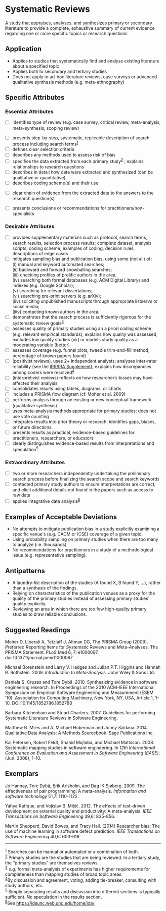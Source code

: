 # Systematic Reviews 
<standard name="Systematic Reviews">


<desc>

A study that appraises, analyses, and synthesizes primary or secondary literature to provide a complete, exhaustive summary of current evidence regarding one or more specific topics or research questions

</desc>



## Application 

-   Applies to studies that systematically find and analyze existing
    literature about a specified topic
-   Applies both to secondary and tertiary studies
-   Does not apply to ad-hoc literature reviews, case surveys or
    advanced qualitative synthesis methods (e.g. meta-ethnography)

## Specific Attributes 

### Essential Attributes 
<checklist name="Essential">

<intro>

- [ ]	identifies type of review (e.g. case survey, critical review, meta-analysis, meta-synthesis, scoping review)

<method>

- [ ]	presents step-by-step, systematic, replicable description of search process including search terms<sup>[1](#myfootnote1)</sup>  
- [ ]	defines clear selection criteria
- [ ]   describes any methods used to assess risk of bias
- [ ]	specifies the data extracted from each primary study<sup>[2](#myfootnote2)</sup>  ; explains relationships to research questions
- [ ]	describes in detail how data were extracted and synthesized (can be qualitative or quantitative)
- [ ]	describes coding scheme(s) and their use

<results>

- [ ]	clear chain of evidence from the extracted data to the answers to the research question(s)

<discussion>

- [ ]	presents conclusions or recommendations for practitioners/non-specialists

<other>		

</checklist>

### Desirable Attributes 
<checklist name="Desirable">
	
- [ ]	provides supplementary materials such as protocol, search terms, search results, selection process results; complete dataset, analysis scripts; coding scheme, examples of coding, decision rules, descriptions of edge cases
- [ ]	mitigates sampling bias and publication bias, using some (not all) of:  
(i) manual and keyword automated searches;   
(ii) backward and forward snowballing searches;  
(iii) checking profiles of prolific authors in the area;   
(iv) searching both formal databases (e.g. ACM Digital Library) and indexes (e.g. Google Scholar);   
(v) searching for relevant dissertations;   
(vi) searching pre-print servers (e.g. arXiv);   
(iiv) soliciting unpublished manuscripts through appropriate listservs or social media;  
(iiiv) contacting known authors in the area. 
- [ ]	demonstrates that the search process is sufficiently rigorous for the systematic review goals<sup>[3](#myfootnote3)</sup>  
- [ ]	assesses quality of primary studies using an a priori coding scheme (e.g. relevant empirical standards); explains how quality was assessed; excludes low quality studies (ok) or models study quality as a moderating variable (better) 
- [ ]	assesses coverage (e.g. funnel plots, tweedle trim-and-fill method, percentage of known papers found)
- [ ]	(positivist reviews), uses 2+ independent analysts; analyzes inter-rater reliability (see the [IRR/IRA Supplement](https://github.com/acmsigsoft/EmpiricalStandards/blob/master/Supplements/InterRaterReliabilityAndAgreement.md)); explains how discrepancies among coders were resolved<sup>[4](#myfootnote4)</sup> 
- [ ]	(interpretivist reviews) reflects on how researcher’s biases may have affected their analysis
- [ ]	consolidates results using tables, diagrams, or charts 
- [ ]   includes a PRISMA flow diagram (cf. Moher et al. 2009)
- [ ]	performs analysis through an existing or new conceptual framework (qualitative synthesis)
- [ ]	uses meta-analysis methods appropriate for primary studies; does not use vote counting 
- [ ]	integrates results into prior theory or research; identifies gaps, biases, or future directions
- [ ]	presents results as practical, evidence-based guidelines for practitioners, researchers, or educators
- [ ]	clearly distinguishes evidence-based results from interpretations and speculation<sup>[5](#myfootnote5)</sup>	
</checklist>
     
### Extraordinary Attributes
<checklist name="Extraordinary">

- [ ]	two or more researchers independently undertaking the preliminary search process before finalizing the search scope and search keywords
- [ ]	contacted primary study authors to ensure interpretations are correct, and elicit additional details not found in the papers such as access to raw data
- [ ]	applies integrative data analysis<sup>[5](#myfootnote6)</sup>	
	
</checklist>

## Examples of Acceptable Deviations 

-   No attempts to mitigate publication bias in a study explicitly
    examining a specific venue's (e.g. CACM or ICSE) coverage of a given
    topic.
-   Using probability sampling on primary studies when there are too
    many to analyze (i.e. thousands).
-   No recommendations for practitioners in a study of a methodological
    issue (e.g. representative sampling).

## Antipatterns 

-   A laundry-list description of the studies (A found X, B found Y,
    ...), rather than a synthesis of the findings.
-   Relying on characteristics of the publication venues as a proxy for
    the quality of the primary studies instead of assessing primary
    studies' quality explicitly.
-   Reviewing an area in which there are too few high-quality primary
    studies to draw reliable conclusions.

## Suggested Readings 

Moher D, Liberati A, Tetzlaff J, Altman DG, The PRISMA Group (2009).
*P*referred *R*eporting *I*tems for *S*ystematic Reviews and
*M*eta-*A*nalyses: The PRISMA Statement. PLoS Med 6, 7: e1000097.
doi:10.1371/journal.pmed1000097

Michael Borenstein and Larry V. Hedges and Julian P.T. Higgins and
Hannah R. Rothstein. 2009. *Introduction to Meta-Analysis.* John Wiley &
Sons Ltd.

Daniela S. Cruzes and Tore Dybå. 2010. Synthesizing evidence in software
engineering research. In Proceedings of the 2010 ACM-IEEE International
Symposium on Empirical Software Engineering and Measurement (ESEM '10).
Association for Computing Machinery, New York, NY, USA, Article 1,
1–10. DOI:10.1145/1852786.1852788

Barbara Kitchenham and Stuart Charters. 2007. Guidelines for performing
Systematic Literature Reviews in Software Engineering.

Matthew B. Miles and A. Michael Huberman and Jonny Saldana. 2014.
Qualitative Data Analysis: A Methods Sourcebook. Sage Publications Inc.

Kai Petersen, Robert Feldt, Shahid Mujtaba, and Michael Mattsson. 2008.
Systematic mapping studies in software engineering. In *12th
International Conference on Evaluation and Assessment in Software
Engineering (EASE).* (Jun. 2008), 1–10.
	
## Exemplars

Jo Hannay, Tore Dybå, Erik Arisholm, and Dag IK Sjøberg. 2009. The effectiveness of pair programming: A meta-analysis. _Information and software technology_ 51,7: 1110-1122.
	
Yahya Rafique, and Vojislav B. Mišić. 2012. The effects of test-driven development on external quality and productivity: A meta-analysis. _IEEE Transactions on Software Engineering_ 39,6: 835-856.
	
Martin Shepperd, David Bowes, and Tracy Hall. (2014) Researcher bias: The use of machine learning in software defect prediction. _IEEE Transactions on Software Engineering_ 40,6: 603-616.

---
<footnote><sup>[1](#myfootnote1)</sup> Searches can be manual or automated or a combination of both.</footnote><br>
<footnote><sup>[2](#myfootnote2)</sup> Primary studies are the studies that are being reviewed. In a tertiary study, the “primary studies” are themselves reviews.</footnote><br>
<footnote><sup>[3](#myfootnote3)</sup> e.g. formal meta-analysis of experiments has higher requirements for completeness than mapping studies of broad topic areas.</footnote><br>
<footnote><sup>[4](#myfootnote4)</sup>By discussion and agreement, voting, adding tie-breaker, consulting with study authors, etc.</footnote><br>
<footnote><sup>[5](#myfootnote5)</sup> Simply separating results and discussion into different sections is typically sufficient. No speculation in the results section.</footnote><br>
<footnote><sup>[5](#myfootnote6)</sup>See https://idaunc.web.unc.edu/home/ida/</footnote><br>
</standard>
